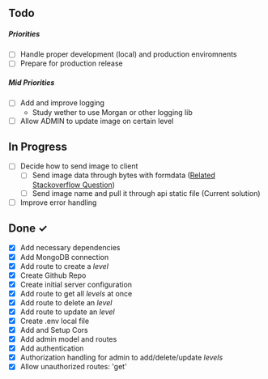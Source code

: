 ## Todo

##### Priorities
- [ ] Handle proper development (local) and production enviromnents
- [ ] Prepare for production release

##### Mid Priorities
- [ ] Add and improve logging
  - Study wether to use Morgan or other logging lib
- [ ] Allow ADMIN to update image on certain level

## In Progress
- [ ] Decide how to send image to client
  - [ ] Send image data through bytes with formdata ([Related Stackoverflow Question](https://stackoverflow.com/questions/50880939/creating-a-nodejs-server-that-send-response-with-multipart-form-data/50883981#50883981))
  - [ ] Send image name and pull it through api static file (Current solution)
- [ ] Improve error handling

## Done ✓

- [X] Add necessary dependencies
- [X] Add MongoDB connection
- [x] Add route to create a *level*
- [X] Create Github Repo
- [X] Create initial server configuration
- [X] Add route to get all *levels* at once
- [X] Add route to delete an *level*
- [X] Add route to update an *level*
- [X] Create .env local file
- [X] Add and Setup Cors
- [X] Add admin model and routes
- [X] Add authentication
- [X] Authorization handling for admin to add/delete/update *levels*
- [X] Allow unauthorized routes: 'get'